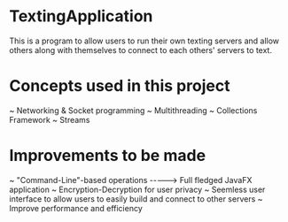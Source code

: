 # TextingApplication
This is a program to allow users to run their own texting servers and allow others along with themselves to connect to each others' servers to text.

# Concepts used in this project
~ Networking & Socket programming
~ Multithreading
~ Collections Framework
~ Streams

# Improvements to be made
~ "Command-Line"-based operations -----> Full fledged JavaFX application
~ Encryption-Decryption for user privacy
~ Seemless user interface to allow users to easily build and connect to other servers
~ Improve performance and efficiency
